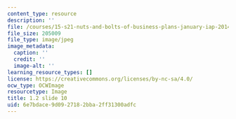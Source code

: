 ```yaml
---
content_type: resource
description: ''
file: /courses/15-s21-nuts-and-bolts-of-business-plans-january-iap-2014/6e7bdace9d0927182bba2ff31300adfc_1.2_slide_10.jpg
file_size: 205009
file_type: image/jpeg
image_metadata:
  caption: ''
  credit: ''
  image-alt: ''
learning_resource_types: []
license: https://creativecommons.org/licenses/by-nc-sa/4.0/
ocw_type: OCWImage
resourcetype: Image
title: 1.2 slide 10
uid: 6e7bdace-9d09-2718-2bba-2ff31300adfc
---
```


